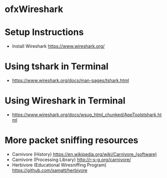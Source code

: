 # ofxWireshark

# Setup Instructions
* Install Wireshark https://www.wireshark.org/

# Using tshark in Terminal
* https://www.wireshark.org/docs/man-pages/tshark.html

# Using Wireshark in Terminal
* https://www.wireshark.org/docs/wsug_html_chunked/AppToolstshark.html


# More packet sniffing resources
* Carnivore (History) https://en.wikipedia.org/wiki/Carnivore_(software)
* Carnivore (Processing Library) http://r-s-g.org/carnivore/
* Herbivore (Educational Wiresniffing Program) https://github.com/samatt/herbivore
